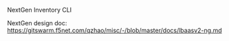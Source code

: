 NextGen Inventory CLI

NextGen design doc: https://gitswarm.f5net.com/qzhao/misc/-/blob/master/docs/lbaasv2-ng.md
